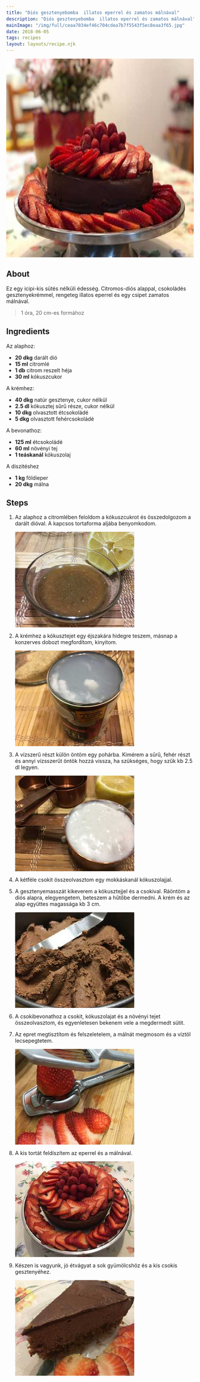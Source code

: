 ```yaml
---
title: "Diós gesztenyebomba  illatos eperrel és zamatos málnával"
description: "Diós gesztenyebomba  illatos eperrel és zamatos málnával"
mainImage: "/img/full/ceaa7034ef46c704cdea7b7f5543f5ec8eaa3f65.jpg"
date: 2018-06-05
tags: recipes
layout: layouts/recipe.njk
---
```

                            
<p align="center"><a href="https://cookpad.com/hu/receptek/5074767-dios-gesztenyebomba-illatos-eperrel-es-zamatos-malnaval" rel="Recipe source page"><img width="751" height="532" src="/img/full/ceaa7034ef46c704cdea7b7f5543f5ec8eaa3f65.jpg"/></a></p>

## About
<p class="mb-sm">Ez egy icipi-kis sütés nélküli édesség. Citromos-diós alappal,  csokoládés gesztenyekrémmel, rengeteg illatos eperrel és egy csipet zamatos málnával.</p>

> 1 óra, 20 cm-es formához 

## Ingredients

Az alaphoz:
* **20 dkg** darált dió
* **15 ml** citromlé
* **1 db** citrom reszelt héja
* **30 ml** kókuszcukor

A krémhez:
* **40 dkg** natúr gesztenye, cukor nélkül
* **2.5 dl** kókusztej sűrű része, cukor nélkül
* **10 dkg** olvasztott étcsokoládé
* **5 dkg** olvasztott fehércsokoládé

A bevonathoz:
* **125 ml** étcsokoládé
* **60 ml** növényi tej
* **1 teáskanál** kókuszolaj

A diszitéshez
* **1 kg** földieper
* **20 dkg** málna

## Steps

1. Az alaphoz a citromlében feloldom a kókuszcukrot és összedolgozom a darált dióval. A kapcsos tortaforma aljába benyomkodom.
 
    <p><img width="320" height="256" align="left" src="/img/full/6b03669338e900288eb2a6af6a9c28a15fda3d58.jpg"/></p><div style="clear: both"/>

2. A krémhez a kókusztejet egy éjszakára hidegre teszem, másnap a konzerves dobozt megfordítom, kinyitom.
 
    <p><img width="320" height="256" align="left" src="/img/full/1977f07066b108c8763e4836ee18a758806e21d8.jpg"/></p><div style="clear: both"/>

3. A vízszerű részt külön öntöm egy pohárba. Kimérem a sűrű, fehér részt és annyi vízsszerűt öntök hozzá vissza, ha szükséges, hogy szűk kb 2.5 dl legyen.
 
    <p><img width="320" height="256" align="left" src="/img/full/9371ce5d11092580722e4c6110a4478e0fd7b42b.jpg"/></p><div style="clear: both"/>

4. A kétféle csokit összeolvasztom egy mokkáskanál kókuszolajjal.
 
    <div style="clear: both"/>

5. A gesztenyemasszát kikeverem a kókusztejjel és a csokival. Ráöntöm a diós alapra, elegyengetem, beteszem a hűtőbe dermedni. A krém és az alap együttes magassága kb 3 cm.
 
    <p><img width="320" height="256" align="left" src="/img/full/4bef62cdcee4ed73793e1fd3e676496f79d7e3f2.jpg"/></p><div style="clear: both"/>

6. A csokibevonathoz a csokit, kókuszolajat és a növényi tejet összeolvasztom, és egyenletesen bekenem vele a megdermedt sütit.
 
    <div style="clear: both"/>

7. Az epret megtisztítom és felszeletelem, a málnát megmosom és a víztöl lecsepegtetem.
 
    <p><img width="320" height="256" align="left" src="/img/full/b121a2c8f5f37ead8fe60c4af4539d78a52b3ff4.jpg"/></p><div style="clear: both"/>

8. A kis tortát feldíszítem az eperrel és a málnával.
 
    <p><img width="320" height="256" align="left" src="/img/full/597876dcfbe40b23d6b4fd0d985fbdac24670bce.jpg"/></p><div style="clear: both"/>

9. Készen is vagyunk, jó étvágyat a sok gyümölcshöz és a kis csokis gesztenyéhez.
 
    <p><img width="320" height="256" align="left" src="/img/full/a2c0eb426e9890f483fb5a0bc3ebed0da57ab169.jpg"/></p><div style="clear: both"/>

